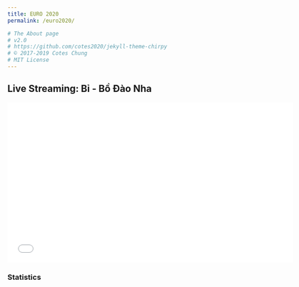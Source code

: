 ```yaml
---
title: EURO 2020
permalink: /euro2020/

# The About page
# v2.0
# https://github.com/cotes2020/jekyll-theme-chirpy
# © 2017-2019 Cotes Chung
# MIT License
---
```


## Live Streaming: Bỉ - Bồ Đào Nha

<iframe allow='encrypted-media' width='640' height='360' marginwidth='0' marginheight='0' scrolling='no' frameborder='0' allowfullscreen='yes' src='//sportsbay.org/embed/110665/1/belgium-vs-portugal-live.html'></iframe>

### Statistics
